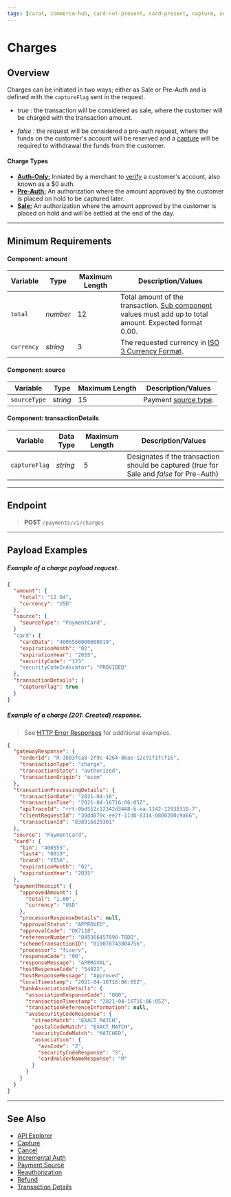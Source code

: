 ```yaml
---
tags: [carat, commerce-hub, card-not-present, card-present, capture, settle, charges]
---
```


# Charges

## Overview

Charges can be initiated in two ways; either as Sale or Pre-Auth and is defined with the `captureFlag` sent in the request.

- *true* : the transaction will be considered as sale, where the customer will be charged with the transaction amount.

- *false* : the request will be considered a pre-auth request, where the funds on the customer's account will be reserved and a [capture](Capture.md) will be required to withdrawal the funds from the customer.

#### Charge Types

- [**Auth-Only:**](../../FAQs-Glossary/Glossary.md#Authorization) Inniated by a merchant to [verify](../Payments_VAS/Verification.md) a customer's account, also known as a $0 auth.
- [**Pre-Auth:**](../../FAQs-Glossary/Glossary.md#Pre-Auth) An authorization where the amount approved by the customer is placed on hold to be captured later.
- [**Sale:**](../../FAQs-Glossary/Glossary.md#Sale) An authorization where the amount approved by the customer is placed on hold and will be settled at the end of the day.

---

## Minimum Requirements

#### Component: amount

|Variable    |  Type| Maximum Length | Description/Values|
|---------|----------|----------------|---------|
| `total` | *number* | 12 | Total amount of the transaction. [Sub component](../../Master-Data/Amount-Components.md) values must add up to total amount. Expected format 0.00. |
| `currency` | *string* | 3 | The requested currency in [ISO 3 Currency Format](../../Master-Data/Currency-Code.md).|

#### Component: source

Variable | Type| Maximum Length | Description/Values|
|---------|----------|----------------|---------|
|`sourceType` | *string* | 15 | Payment [source type](../../Guides/Payment-Sources/Source-Type.md). |

#### Component: transactionDetails

|Variable | Data Type| Maximum Length | Description/Values |
|---------|----------|----------------|---------|
|`captureFlag` | *string* | 5 | Designates if the transaction should be captured (*true* for Sale and *false* for Pre-Auth)|

---

## Endpoint
<!-- theme: success -->
>**POST** `/payments/v1/charges`

---

## Payload Examples

<!--
type: tab
title: Request
-->

##### Example of a charge payload request.

```json
{
  "amount": {
    "total": "12.04",
    "currency": "USD"
  },
  "source": {
    "sourceType": "PaymentCard",
  }
  "card": {
    "cardData": "4005550000000019",
    "expirationMonth": "02",
    "expirationYear": "2035",
    "securityCode": "123"
    "securityCodeIndicator": "PROVIDED"
  },
  "transactionDetails": {
    "captureFlag": true
  }
}
```
<!--
type: tab
title: Response
-->

##### Example of a charge (201: Created) response.

<!-- theme: info -->
> See [HTTP Error Responses](../../Guides/Response-Codes/HTTP.md) for additional examples.
```json
{
  "gatewayResponse": {
    "orderId": "R-3b83fca8-2f9c-4364-86ae-12c91f1fcf16",
    "transactionType": "charge",
    "transactionState": "authorized",
    "transactionOrigin": "ecom"
  },
  "transactionProcessingDetails": {
    "transactionDate": "2021-04-16",
    "transactionTime": "2021-04-16T16:06:05Z",
    "apiTraceId": "rrt-0bd552c12342d3448-b-ea-1142-12938318-7",
    "clientRequestId": "30dd879c-ee2f-11db-8314-0800200c9a66",
    "transactionId": "838916029301"
  },
  "source": "PaymentCard",
  "card": {
    "bin": "400555",
    "last4": "0019",
    "brand": "VISA",
    "expirationMonth": "02",
    "expirationYear": "2035"
  },
  "paymentReceipt": {
    "approvedAmount": {
      "total": "1.00",
      "currency": "USD"
    },
    "processorResponseDetails": null,
    "approvalStatus": "APPROVED",
    "approvalCode": "OK7118",
    "referenceNumber": "845366457890-TODO",
    "schemeTransactionID": "019078743804756",
    "processor": "fiserv",
    "responseCode": "00",
    "responseMessage": "APPROVAL",
    "hostResponseCode": "54022",
    "hostResponseMessage": "Approved",
    "localTimestamp": "2021-04-16T16:06:05Z",
    "bankAssociationDetails": {
      "associationResponseCode": "000",
      "transactionTimestamp": "2021-04-16T16:06:05Z",
      "transactionReferenceInformation": null,
      "avsSecurityCodeResponse": {
        "streetMatch": "EXACT_MATCH",
        "postalCodeMatch": "EXACT_MATCH",
        "securityCodeMatch": "MATCHED",
        "association": {
          "avsCode": "Z",
          "securityCodeResponse": "S",
          "cardHolderNameResponse": "M"
        }
      }
    }
  }
}
```

<!-- type: tab-end -->

---

## See Also

- [API Explorer](url)
- [Capture](docs/Resources/API-Documents/Payments/Capture.md)
- [Cancel](Cancel.md)
- [Incremental Auth](url)
- [Payment Source](../../Guides/Payment-Sources/Source-Type.md)
- [Reauthorization](url)
- [Refund](Refund.md)
- [Transaction Details](.../../Master-Data/Transaction-Details.md)